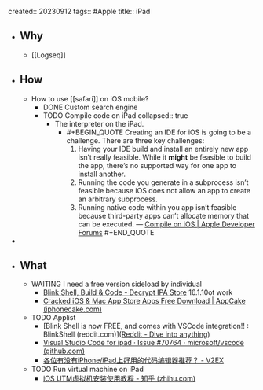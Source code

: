 created:: 20230912
tags:: #Apple
title:: iPad
- ## Why
  - [[Logseq]]
- ## How
  - How to use [[safari]] on iOS mobile?
    - DONE Custom search engine
    - TODO Compile code on iPad
      collapsed:: true
      - The interpreter on the iPad.
        - #+BEGIN_QUOTE
          Creating an IDE for iOS is going to be a challenge. There are three key challenges:
          1. Having your IDE build and install an entirely new app isn’t really feasible. While it __might__ be feasible to build the app, there’s no supported way for one app to install another.
          2. Running the code you generate in a subprocess isn’t feasible because iOS does not allow an app to create an arbitrary subprocess.
          3. Running native code within you app isn’t feasible because third-party apps can’t allocate memory that can be executed.
          — [Compile on iOS | Apple Developer Forums](https://developer.apple.com/forums/thread/128859)
          #+END_QUOTE
-
- ## What
  - WAITING I need a free version sideload by individual
    - [Blink Shell, Build & Code - Decrypt IPA Store](https://decrypt.day/app/id1594898306) 16.1.10ot work
    - [Cracked iOS & Mac App Store Apps Free Download | AppCake (iphonecake.com)](https://iphonecake.com/)
  - TODO Applist
    - [Blink Shell is now FREE, and comes with VSCode integration!! : BlinkShell (reddit.com)]([Reddit - Dive into anything](https://www.reddit.com/r/BlinkShell/comments/sq3zur/blink_shell_is_now_free_and_comes_with_vscode/))
    - [Visual Studio Code for ipad · Issue #70764 · microsoft/vscode (github.com)](https://github.com/microsoft/vscode/issues/70764)
    - [各位有没有iPhone/iPad上好用的代码编辑器推荐？ - V2EX](https://v2ex.com/t/39383)
  - TODO Run virtual machine on iPad
    - [iOS UTM虚拟机安装使用教程 - 知乎 (zhihu.com)](https://zhuanlan.zhihu.com/p/437319496)